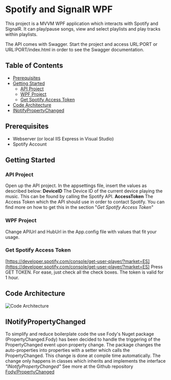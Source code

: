 
# Spotify and SignalR WPF
This project is a MVVM WPF application which interacts with Spotify and SignalR. It can play/pause songs, view and select playlists and play tracks within playlists.

The API comes with Swagger. Start the project and access URL:PORT or URL:PORT/index.html in order to see the Swagger documentation.

## Table of Contents
- [Prerequisites](#prerequisites)
- [Getting Started](#getting-started)
  * [API Project](#api-project)
  * [WPF Project](#wpf-project)
  * [Get Spotify Access Token](#get-spotify-access-token)
- [Code Architecture](#code-architecture)
- [INotifyPropertyChanged](#inotifypropertychanged)

## Prerequisites
- Webserver (or local IIS Express in Visual Studio)
- Spotify Account


## Getting Started
 ### API Project
 
Open up the API project. In the appsettings file, insert the values as described below:  **DeviceID**  The Device ID of the current device playing the music. This can be found by calling the Spotify API.  **AccessToken**  The Access Token which the API should use in order to contact Spotify. You can find more on how to get this in the section "_Get Spotify Access Token_"

### WPF Project
Change APIUrl and HubUrl in the App.config file with values that fit your usage.

### Get Spotify Access Token
[https://developer.spotify.com/console/get-user-player/?market=ES](https://developer.spotify.com/console/get-user-player/?market=ES)
Press GET TOKEN. For ease, just check all the check boxes. The token is valid for 1 hour.


## Code Architecture
![Code Architecture](https://i.imgur.com/VZYSeqK.png)

## INotifyPropertyChanged
To simplify and reduce boilerplate code the use Fody's Nuget package (PropertyChanged.Fody) has been decided to handle the triggering of the PropertyChanged event upon property change.
The package changes the auto-properties into properties with a setter which calls the PropertyChanged. This change is done at compile time automatically. The change only happens in classes which inherits and implements the interface *"INotifyPropertyChanged"*
See more at the Github repository [Fody/PropertyChanged](https://github.com/Fody/PropertyChanged#readme)


